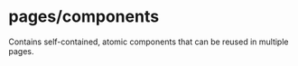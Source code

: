 # pages/components

Contains self-contained, atomic components that can be reused in multiple pages.

